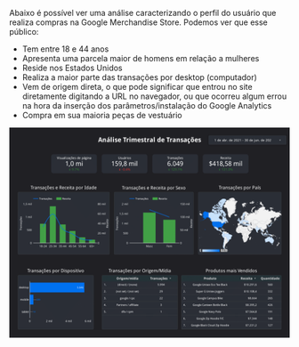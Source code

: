 Abaixo é possível ver uma análise caracterizando o perfil do usuário que realiza compras na Google Merchandise Store. Podemos ver que esse público:
- Tem entre 18 e 44 anos
- Apresenta uma parcela maior de homens em relação a mulheres
- Reside nos Estados Unidos
- Realiza a maior parte das transações por desktop (computador)
- Vem de origem direta, o que pode significar que entrou no site diretamente digitando a URL no navegador, ou que ocorreu algum errou na hora da inserção dos parâmetros/instalação do Google Analytics 
- Compra em sua maioria peças de vestuário


![](Report/Análise_Trimestral_de_Transações-2.png)
